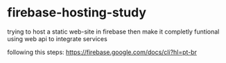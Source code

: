 # firebase-hosting-study
trying to host a static web-site in firebase then make it completly funtional using web api to integrate services

following this steps:
https://firebase.google.com/docs/cli?hl=pt-br
